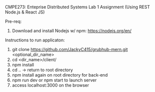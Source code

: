CMPE273: Enteprise Distributed Systems Lab 1 Assignment (Using REST Node.js &amp; React JS)

Pre-req:
1. Download and install Nodejs w/ npm: https://nodejs.org/en/

Instructions to run applicaton:
1. git clone https://github.com/JackyC415/grubhub-mern.git <optional_dir_name>
2. cd <dir_name>/client/
3. npm install
4. cd .. -> return to root directory
5. npm install again on root directory for back-end
6. npm run dev or npm start to launch server
7. access localhost:3000 on the browser
